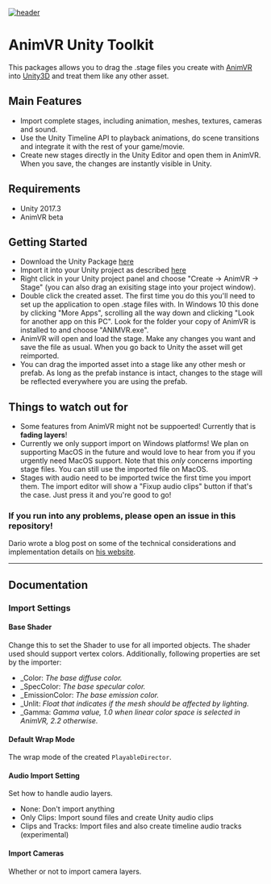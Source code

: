 [![header](https://github.com/nvrmind/AnimVRUnityToolkit/raw/master/img/citypicture.PNG)](https://vimeo.com/238229098)

# AnimVR Unity Toolkit
This packages allows you to drag the .stage files you create with [AnimVR](https://nvrmind.io/#animvr) into [Unity3D](https://unity3d.com) and treat them like any other asset.

## Main Features

- Import complete stages, including animation, meshes, textures, cameras and sound.
- Use the Unity Timeline API to playback animations, do scene transitions and integrate it with the rest of your game/movie.
- Create new stages directly in the Unity Editor and open them in AnimVR. When you save, the changes are instantly visible in Unity.

## Requirements
- Unity 2017.3
- AnimVR beta

## Getting Started

- Download the Unity Package [here](https://github.com/nvrmind/AnimVRUnityToolkit/releases/latest)
- Import it into your Unity project as described [here](https://docs.unity3d.com/Manual/AssetPackages.html)
- Right click in your Unity project panel and choose "Create -> AnimVR -> Stage" (you can also drag an exisiting stage into your project window).
- Double click the created asset. The first time you do this you'll need to set up the application to open .stage files with. In Windows 10 this done by clicking "More Apps", scrolling all the way down and clicking "Look for another app on this PC". Look for the folder your copy of AnimVR is installed to and choose "ANIMVR.exe".
- AnimVR will open and load the stage. Make any changes you want and save the file as usual. When you go back to Unity the asset will get reimported.
- You can drag the imported asset into a stage like any other mesh or prefab. As long as the prefab instance is intact, changes to the stage will be reflected everywhere you are using the prefab.

## Things to watch out for
- Some features from AnimVR might not be suppoerted! Currently that is **fading layers**!
- Currently we only support import on Windows platforms! We plan on supporting MacOS in the future and would love to hear from you if you urgently need MacOS support. Note that this *only* concerns importing stage files. You can still use the imported file on MacOS.
- Stages with audio need to be imported twice the first time you import them. The import editor will show a "Fixup audio clips" button if that's the case. Just press it and you're good to go!

### If you run into any problems, please open an issue in this repository!

Dario wrote a blog post on some of the technical considerations and implementation details on [his website](https://darioseyb.com/post/unity-importer/).

____
## Documentation
### Import Settings
#### Base Shader

Change this to set the Shader to use for all imported objects. The shader used should support vertex colors. Additionally, following properties are set by the importer: 
 - \_Color:         _The base diffuse color._
 - \_SpecColor:     _The base specular color._
 - \_EmissionColor: _The base emission color._
 - \_Unlit:         _Float that indicates if the mesh should be affected by lighting._
 - \_Gamma:         _Gamma value, 1.0 when linear color space is selected in AnimVR, 2.2 otherwise._
 
 #### Default Wrap Mode
 
 The wrap mode of the created `PlayableDirector`.
 
 #### Audio Import Setting
 
 Set how to handle audio layers.
 
 - None: Don't import anything
 - Only Clips: Import sound files and create Unity audio clips
 - Clips and Tracks: Import files and also create timeline audio tracks (experimental)
 
 #### Import Cameras
 
 Whether or not to import camera layers.

